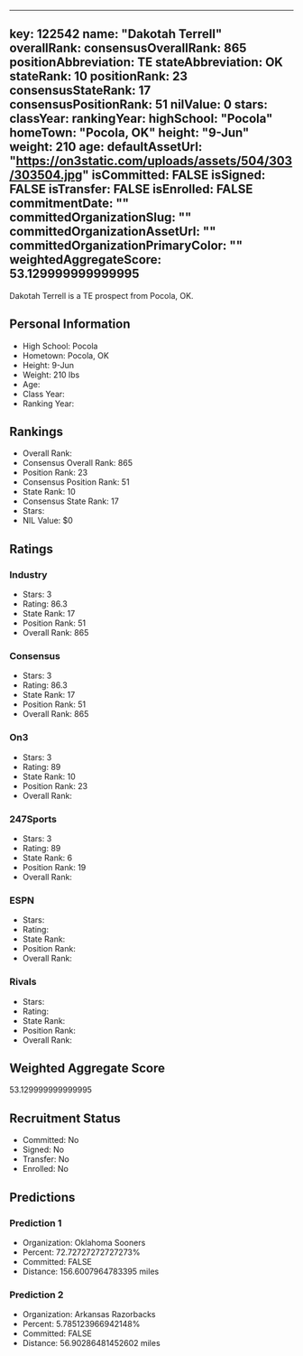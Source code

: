---
  key: 122542
  name: "Dakotah Terrell"
  overallRank: 
  consensusOverallRank: 865
  positionAbbreviation: TE
  stateAbbreviation: OK
  stateRank: 10
  positionRank: 23
  consensusStateRank: 17
  consensusPositionRank: 51
  nilValue: 0
  stars: 
  classYear: 
  rankingYear: 
  highSchool: "Pocola"
  homeTown: "Pocola, OK"
  height: "9-Jun"
  weight: 210
  age: 
  defaultAssetUrl: "https://on3static.com/uploads/assets/504/303/303504.jpg"
  isCommitted: FALSE
  isSigned: FALSE
  isTransfer: FALSE
  isEnrolled: FALSE
  commitmentDate: ""
  committedOrganizationSlug: ""
  committedOrganizationAssetUrl: ""
  committedOrganizationPrimaryColor: ""
  weightedAggregateScore: 53.129999999999995
  ---
  
  Dakotah Terrell is a TE prospect from Pocola, OK.
  
  ## Personal Information
  - High School: Pocola
  - Hometown: Pocola, OK
  - Height: 9-Jun
  - Weight: 210 lbs
  - Age: 
  - Class Year: 
  - Ranking Year: 
  
  ## Rankings
  - Overall Rank: 
  - Consensus Overall Rank: 865
  - Position Rank: 23
  - Consensus Position Rank: 51
  - State Rank: 10
  - Consensus State Rank: 17
  - Stars: 
  - NIL Value: $0
  
  ## Ratings
  
  ### Industry
  - Stars: 3
  - Rating: 86.3
  - State Rank: 17
  - Position Rank: 51
  - Overall Rank: 865
  
  ### Consensus
  - Stars: 3
  - Rating: 86.3
  - State Rank: 17
  - Position Rank: 51
  - Overall Rank: 865
  
  ### On3
  - Stars: 3
  - Rating: 89
  - State Rank: 10
  - Position Rank: 23
  - Overall Rank: 
  
  ### 247Sports
  - Stars: 3
  - Rating: 89
  - State Rank: 6
  - Position Rank: 19
  - Overall Rank: 
  
  ### ESPN
  - Stars: 
  - Rating: 
  - State Rank: 
  - Position Rank: 
  - Overall Rank: 
  
  ### Rivals
  - Stars: 
  - Rating: 
  - State Rank: 
  - Position Rank: 
  - Overall Rank: 
  
  ## Weighted Aggregate Score
  53.129999999999995
  
  ## Recruitment Status
  - Committed: No
  - Signed: No
  - Transfer: No
  - Enrolled: No
  
  
  
  ## Predictions
  
  ### Prediction 1
  - Organization: Oklahoma Sooners
  - Percent: 72.72727272727273%
  - Committed: FALSE
  - Distance: 156.6007964783395 miles
  
  ### Prediction 2
  - Organization: Arkansas Razorbacks
  - Percent: 5.785123966942148%
  - Committed: FALSE
  - Distance: 56.90286481452602 miles
  